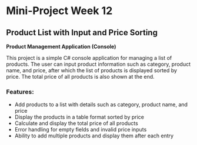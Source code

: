 # Mini-Project Week 12  
## Product List with Input and Price Sorting

**Product Management Application (Console)**

This project is a simple C# console application for managing a list of products. The user can input product information such as category, product name, and price, after which the list of products is displayed sorted by price. The total price of all products is also shown at the end.

### Features:

- Add products to a list with details such as category, product name, and price  
- Display the products in a table format sorted by price  
- Calculate and display the total price of all products  
- Error handling for empty fields and invalid price inputs  
- Ability to add multiple products and display them after each entry
